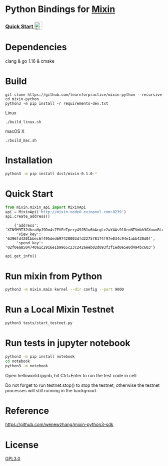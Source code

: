 # Python Bindings for [Mixin](https://github.com/mixinNetwork/mixin)
<h3>
  <a
    target="_blank"
    href="https://mybinder.org/v2/gh/learnforpractice/mixin-python/HEAD?filepath=notebook%2Fhelloworld.ipynb"
  >
    Quick Start
    <img alt="Binder" valign="bottom" height="25px"
    src="https://mybinder.org/badge_logo.svg"
    />
  </a>
</h3>

# Dependencies

clang & go 1.16 & cmake


# Build

```
git clone https://github.com/learnforpractice/mixin-python --recursive
cd mixin-python
python3 -m pip install -r requirements-dev.txt 
```

Linux

```
./build_linux.sh
```

macOS X

```
./build_mac.sh
```

# Installation

```bash
python3 -m pip install dist/mixin-0.1.0-*
```

# Quick Start

```python
from mixin.mixin_api import MixinApi
api = MixinApi('http://mixin-node0.exinpool.com:8239')
api.create_address()
```

```
    {'address': 'XIN9M9T32UhraHpJ9Do4s7FVFeTpery49JB1u6bAcgLe2wY4As918roNTVmbh3GXuuoRLx5FyeuhvUQUmvtWtUthGdgBCdMG',
     'view_key': '6396fd4201bbec6f495ded697428003dfd227578174f97e034c94e1abb420d0f',
     'spend_key': '02f0ea8504740a1c2916e1b9965c23c242aeeb02d093f3f1ed0e5e0d494bc603'}
```

```
api.get_info()
```

# Run mixin from Python

```bash
python3 -m mixin.main kernel --dir config --port 9000
```

# Run a Local Mixin Testnet

```bash
python3 tests/start_testnet.py
```

# Run tests in jupyter notebook
```bash
python3 -m pip install notebook
cd notebook
python3 -m notebook
```
Open helloworld.ipynb, hit Ctrl+Enter to run the test code in cell

Do not forget to run testnet.stop() to stop the testnet, otherwise the testnet processes will still running in the backgroud.

# Reference

https://github.com/wenewzhang/mixin-python3-sdk

# License

[GPL3.0](./LICENSE)

